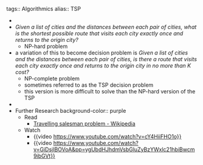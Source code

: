 tags:: Algorithmics
alias:: TSP

-
- *Given a list of cities and the distances between each pair of cities, what is the shortest possible route that visits each city exactly once and returns to the origin city?*
	- NP-hard problem
- a variation of this to become decision problem is *Given a list of cities and the distances between each pair of cities, is there a route that visits each city exactly once and returns to the origin city in no more than K cost?*
	- NP-complete problem
	- sometimes referred to as the TSP decision problem
	- this version is more difficult to solve than the NP-hard version of the TSP
-
- Further Research
  background-color:: purple
	- Read
		- [Travelling salesman problem - Wikipedia](https://en.wikipedia.org/wiki/Travelling_salesman_problem)
	- Watch
		- {{video https://www.youtube.com/watch?v=cY4HiiFHO1o}}
		- {{video https://www.youtube.com/watch?v=GiDsjIBOVoA&pp=ygUbdHJhdmVsbGluZyBzYWxlc21hbiBwcm9ibGVt}}